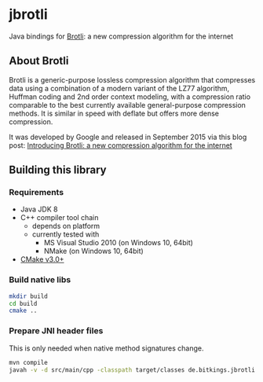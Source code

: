 
jbrotli
=========================================

Java bindings for [Brotli](https://github.com/google/brotli.git): a new compression algorithm for the internet

## About Brotli

Brotli is a generic-purpose lossless compression algorithm that compresses data using a combination of a modern variant of the LZ77 algorithm,
Huffman coding and 2nd order context modeling, with a compression ratio comparable to the best currently available general-purpose compression methods.
It is similar in speed with deflate but offers more dense compression.

It was developed by Google and released in September 2015 via this blog post:
[Introducing Brotli: a new compression algorithm for the internet](http://google-opensource.blogspot.de/2015/09/introducing-brotli-new-compression.html)

## Building this library

### Requirements

* Java JDK 8
* C++ compiler tool chain
   * depends on platform
   * currently tested with
      * MS Visual Studio 2010 (on Windows 10, 64bit)
      * NMake (on Windows 10, 64bit)
* [CMake v3.0+](https://cmake.org/)

### Build native libs

```bash
mkdir build
cd build
cmake ..
```

### Prepare JNI header files

This is only needed when native method signatures change.

```bash
mvn compile
javah -v -d src/main/cpp -classpath target/classes de.bitkings.jbrotli.BrotliCompressor
```

